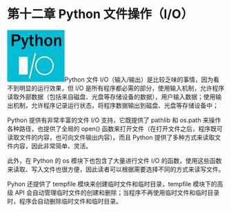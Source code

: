 # 第十二章 Python 文件操作（I/O）

![Python 文件操作（I/O）](img/a2002d53d987eda9400f65211e851543.jpg)Python 文件 I/O（输入/输出）是比较乏味的事情，因为看不到明显的运行效果，但 I/O 是所有程序都必需的部分，使用输入机制，允许程序读取外部数据（包括来自磁盘、光盘等存储设备的数据），用户输入数据；使用输出机制，允许程序记录运行状态，将程序数据输出到磁盘、光盘等存储设备中；

Python 提供有非常丰富的文件 I/O 支持，它既提供了 pathlib 和 os.path 来操作各种路径，也提供了全局的 open() 函数来打开文件（在打开文件之后，程序既可读取文件的内容，也可向文件输出内容）。而且 Python 提供了多种方式来读取文件内容，因此非常简单、灵活。

此外，在 Python 的 os 模块下也包含了大量进行文件 I/O 的函数，使用这些函数来读取、写入文件也很方便，因此读者可以根据需要选择不同的方式来读写文件。

Pyhon 还提供了 tempfile 模块来创建临时文件和临时目录，tempfile 模块下的高级 API 会自动管理临时文件的创建和删除；当程序不再使用临时文件和临时目录时，程序会自动删除临时文件和临时目录。